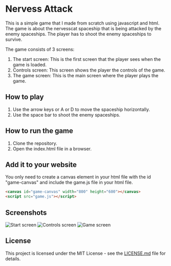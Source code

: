 # Nervess Attack

This is a simple game that I made from scratch using javascript and html. The game is about the nervesscat spaceship that is being attacked by the enemy spaceships. The player has to shoot the enemy spaceships to survive. 

The game consists of 3 screens:

1. The start screen: This is the first screen that the player sees when the game is loaded.
2. Controls screen: This screen shows the player the controls of the game.
3. The game screen: This is the main screen where the player plays the game.

## How to play

1. Use the arrow keys or A or D to move the spaceship horizontally.
2. Use the space bar to shoot the enemy spaceships.

## How to run the game

1. Clone the repository.
2. Open the index.html file in a browser.

## Add it to your website

You only need to create a canvas element in your html file with the id "game-canvas" and include the game.js file in your html file.

```html
<canvas id="game-canvas" width="800" height="600"></canvas>
<script src="game.js"></script>
```

## Screenshots

![Start screen](https://i.ibb.co/hK9St78/image.png)
![Controls screen](https://i.ibb.co/FXr3T9t/image.png)
![Game screen](https://i.ibb.co/Ht9QxdR/image.png)

## License
This project is licensed under the MIT License - see the [LICENSE.md](LICENSE.md) file for details.